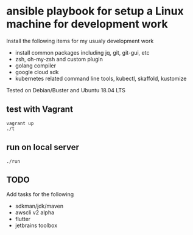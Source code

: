 # ansible playbook for setup a Linux machine for development work

Install the following items for my usualy development work

- install common packages including jq, git, git-gui, etc
- zsh, oh-my-zsh and custom plugin
- golang compiler
- google cloud sdk
- kubernetes related command line tools, kubectl, skaffold, kustomize

Tested on Debian/Buster and Ubuntu 18.04 LTS

## test with Vagrant

```
vagrant up
./t

```

## run on local server

```
./run
```

## TODO

Add tasks for the following

- sdkman/jdk/maven
- awscli v2 alpha
- flutter
- jetbrains toolbox
